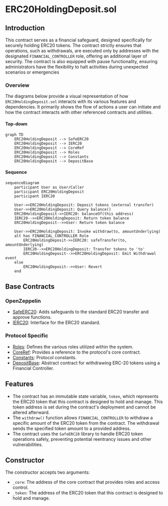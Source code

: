# ERC20HoldingDeposit.sol

## Introduction
This contract serves as a financial safeguard, designed specifically for securely holding ERC20 tokens. The contract strictly ensures that operations, such as withdrawals, are executed only by addresses with the designated `FINANCIAL_CONTROLLER` role, offering an additional layer of security. The contract is also equipped with pause functionality, ensuring administrators have the flexibility to halt activities during unexpected scenarios or emergencies

### Overview
The diagrams below provide a visual representation of how `ERC20HoldingDeposit.sol` interacts with its various features and dependencies. It primarily shows the flow of actions a user can initiate and how the contract interacts with other referenced contracts and utilities.

#### Top-down
```mermaid
graph TD
    ERC20HoldingDeposit --> SafeERC20
    ERC20HoldingDeposit --> IERC20
    ERC20HoldingDeposit --> CoreRef
    ERC20HoldingDeposit --> Roles
    ERC20HoldingDeposit --> Constants
    ERC20HoldingDeposit --> DepositBase
```
#### Sequence
```mermaid
sequenceDiagram
    participant User as User/Caller
    participant ERC20HoldingDeposit
    participant IERC20

    User->>ERC20HoldingDeposit: Deposit tokens (external transfer)
    User->>ERC20HoldingDeposit: Query balance()
    ERC20HoldingDeposit->>IERC20: balanceOf(this address)
    IERC20-->>ERC20HoldingDeposit: Return token balance
    ERC20HoldingDeposit-->>User: Return token balance
    
    User->>ERC20HoldingDeposit: Invoke withdraw(to, amountUnderlying)
    alt has FINANCIAL_CONTROLLER Role
        ERC20HoldingDeposit->>IERC20: safeTransfer(to, amountUnderlying)
        IERC20-->>ERC20HoldingDeposit: Transfer tokens to 'to'
        ERC20HoldingDeposit-->>ERC20HoldingDeposit: Emit Withdrawal event
    else
        ERC20HoldingDeposit-->>User: Revert
    end 
```

## Base Contracts
### OpenZeppelin
- [SafeERC20](https://github.com/OpenZeppelin/openzeppelin-contracts/blob/master/contracts/token/ERC20/utils/SafeERC20.sol): Adds safeguards to the standard ERC20 transfer and approve functions.
- [IERC20](https://github.com/OpenZeppelin/openzeppelin-contracts/blob/master/contracts/token/ERC20/IERC20.sol): Interface for the ERC20 standard.
### Protocol Specific
- [Roles](https://github.com/ZTX-Foundation/tuxedo/blob/develop/src/core/Roles.sol): Defines the various roles utilized within the system.
- [CoreRef](https://github.com/ZTX-Foundation/tuxedo/blob/develop/src/refs/CoreRef.sol): Provides a reference to the protocol's core contract.
- [Constants](https://github.com/ZTX-Foundation/tuxedo/blob/develop/src/Constants.sol): Protocol constants.
- [DepositBase](https://github.com/ZTX-Foundation/tuxedo/blob/develop/src/finance/DepositBase.sol): Abstract contract for withdrawing ERC-20 tokens using a Financial Controller.

## Features
- The contract has an immutable state variable, `token`, which represents the ERC20 token that this contract is designed to hold and manage. This token address is set during the contract's deployment and cannot be altered afterward.
- The `withdraw()` function allows `FINANCIAL_CONTROLLER` to withdraw a specific amount of the ERC20 token from the contract. The withdrawal sends the specified token amount to a provided address.
- The contract uses the `SafeERC20` library to handle ERC20 token operations safely, preventing potential reentrancy issues and other vulnerabilities.

## Constructor
The constructor accepts two arguments:

- `_core`: The address of the core contract that provides roles and access control.
- `_token`: The address of the ERC20 token that this contract is designed to hold and manage.
